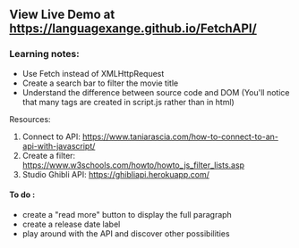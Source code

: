 ## View Live Demo at https://languagexange.github.io/FetchAPI/

### Learning notes: 
- Use Fetch instead of XMLHttpRequest
- Create a search bar to filter the movie title 
- Understand the difference between source code and DOM
(You'll notice that many tags are created in script.js rather than in html)

Resources: 
1. Connect to API: https://www.taniarascia.com/how-to-connect-to-an-api-with-javascript/
2. Create a filter: https://www.w3schools.com/howto/howto_js_filter_lists.asp
3. Studio Ghibli API: https://ghibliapi.herokuapp.com/



#### To do :
- create a "read more" button to display the full paragraph
- create a release date label 
- play around with the API and discover other possibilities
